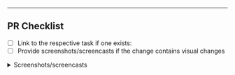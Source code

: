 ---

<!-- Everything below this line will be removed from the commit message when the PR is merged -->

## PR Checklist

-   [ ] Link to the respective task if one exists: <!-- For instance, COM-123 -->
-   [ ] Provide screenshots/screencasts if the change contains visual changes

<details>
    <summary>Screenshots/screencasts</summary>
    <!-- Insert screenshots/screencasts here -->
</details>
